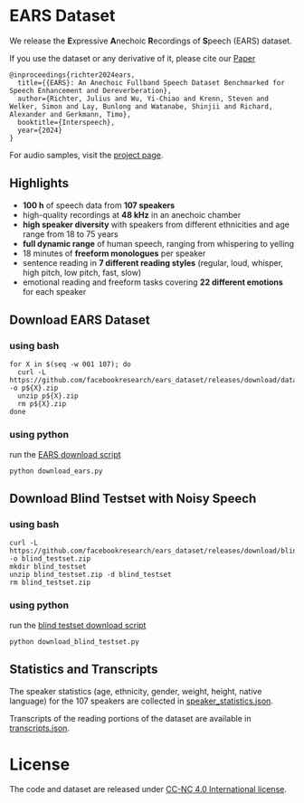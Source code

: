 # EARS Dataset

We release the **E**xpressive **A**nechoic **R**ecordings of **S**peech (EARS) dataset.

If you use the dataset or any derivative of it, please cite our [Paper](https://arxiv.org/abs/2406.06185)

```
@inproceedings{richter2024ears,
  title={{EARS}: An Anechoic Fullband Speech Dataset Benchmarked for Speech Enhancement and Dereverberation},
  author={Richter, Julius and Wu, Yi-Chiao and Krenn, Steven and Welker, Simon and Lay, Bunlong and Watanabe, Shinjii and Richard, Alexander and Gerkmann, Timo},
  booktitle={Interspeech},
  year={2024}
}
```

For audio samples, visit the [project page](https://sp-uhh.github.io/ears_dataset/).

## Highlights
* **100 h** of speech data from **107 speakers**
* high-quality recordings at **48 kHz** in an anechoic chamber
* **high speaker diversity** with speakers from different ethnicities and age range from 18 to 75 years
* **full dynamic range** of human speech, ranging from whispering to yelling
* 18 minutes of **freeform monologues** per speaker
* sentence reading in **7 different reading styles** (regular, loud, whisper, high pitch, low pitch, fast, slow)
* emotional reading and freeform tasks covering **22 different emotions** for each speaker

## Download EARS Dataset

### using bash
```
for X in $(seq -w 001 107); do
  curl -L https://github.com/facebookresearch/ears_dataset/releases/download/dataset/p${X}.zip -o p${X}.zip
  unzip p${X}.zip
  rm p${X}.zip
done
```

### using python
run the [EARS download script](https://github.com/facebookresearch/ears_dataset/blob/main/download_ears.py)
```
python download_ears.py
```

## Download Blind Testset with Noisy Speech

### using bash
```
curl -L https://github.com/facebookresearch/ears_dataset/releases/download/blind_testset/blind_testset.zip -o blind_testset.zip
mkdir blind_testset
unzip blind_testset.zip -d blind_testset
rm blind_testset.zip
```

### using python
run the [blind testset download script](https://github.com/facebookresearch/ears_dataset/blob/main/download_blind_testset.py)
```
python download_blind_testset.py
```

## Statistics and Transcripts
The speaker statistics (age, ethnicity, gender, weight, height, native language) for the 107 speakers are collected in [speaker_statistics.json](https://github.com/facebookresearch/ears_dataset/blob/main/speaker_statistics.json).

Transcripts of the reading portions of the dataset are available in [transcripts.json](https://github.com/facebookresearch/ears_dataset/blob/main/transcripts.json).

# License
The code and dataset are released under [CC-NC 4.0 International license](https://github.com/facebookresearch/ears_dataset/blob/main/LICENSE).

